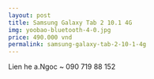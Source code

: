 ```yaml
---
layout: post
title: Samsung Galaxy Tab 2 10.1 4G
img: yoobao-bluetooth-4-0.jpg
price: 490.000 vnd
permalink: samsung-galaxy-tab-2-10-1-4g
---
```

Lien he a.Ngoc ~ 090 719 88 152
